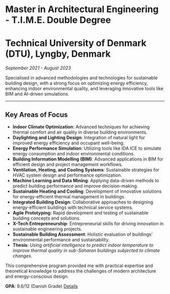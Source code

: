# Master in Architectural Engineering - T.I.M.E. Double Degree  
# Technical University of Denmark (DTU), Lyngby, Denmark  
*September 2021 - August 2023*  

Specialised in advanced methodologies and technologies for sustainable building design, with a strong focus on optimizing energy efficiency, enhancing indoor environmental quality, and leveraging innovative tools like BIM and AI-driven simulations.  

---

## Key Areas of Focus  
- **Indoor Climate Optimization**: Advanced techniques for achieving thermal comfort and air quality in diverse building environments.  
- **Daylighting and Lighting Design**: Integration of natural light for improved energy efficiency and occupant well-being.  
- **Energy Performance Simulation**: Utilizing tools like IDA ICE to simulate energy consumption and indoor environmental conditions.  
- **Building Information Modelling (BIM)**: Advanced applications in BIM for efficient design and project management workflows.  
- **Ventilation, Heating, and Cooling Systems**: Sustainable strategies for HVAC system design and performance optimization.  
- **Machine Learning and Data Mining**: Applying data-driven methods to predict building performance and improve decision-making.  
- **Sustainable Heating and Cooling**: Development of innovative solutions for energy-efficient thermal management in buildings.  
- **Integrated Building Design**: Collaborative approaches to designing energy-efficient buildings with technical service systems.  
- **Agile Prototyping**: Rapid development and testing of sustainable building concepts and solutions.  
- **X-Tech Entrepreneurship**: Entrepreneurial skills for driving innovation in sustainable engineering projects.  
- **Sustainable Building Assessment**: Holistic evaluation of buildings’ environmental performance and sustainability.  
- **Thesis**: *Using artificial intelligence to predict indoor temperature to improve thermal quality in sub-Saharan buildings subjected to climate changes*.  

This comprehensive program provided me with practical expertise and theoretical knowledge to address the challenges of modern architecture and energy-conscious design.

**GPA**: 9.6/12 (Danish Grade) [Details](education/grades_dtu.md)
